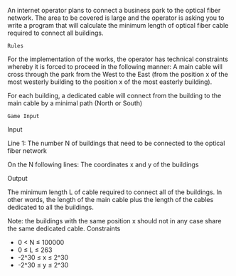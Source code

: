 An internet operator plans to connect a business park to the optical fiber network. The area to be covered is large and the operator is asking you to write a program that will calculate the minimum length of optical fiber cable required to connect all buildings.
 	
 	Rules

For the implementation of the works, the operator has technical constraints whereby it is forced to proceed in the following manner:
A main cable will cross through the park from the West to the East (from the position x of the most westerly building to the position x of the most easterly building).

For each building, a dedicated cable will connect from the building to the main cable by a minimal path (North or South)

 	Game Input

Input

Line 1: The number N of buildings that need to be connected to the optical fiber network

On the N following lines: The coordinates x and y of the buildings

Output

The minimum length L of cable required to connect all of the buildings. In other words, the length of the main cable plus the length of the cables dedicated to all the buildings.

Note: the buildings with the same position x should not in any case share the same dedicated cable.
Constraints
* 0 < N ≤ 100000
* 0 ≤ L ≤ 263
* -2^30 ≤ x ≤ 2^30
* -2^30 ≤ y ≤ 2^30